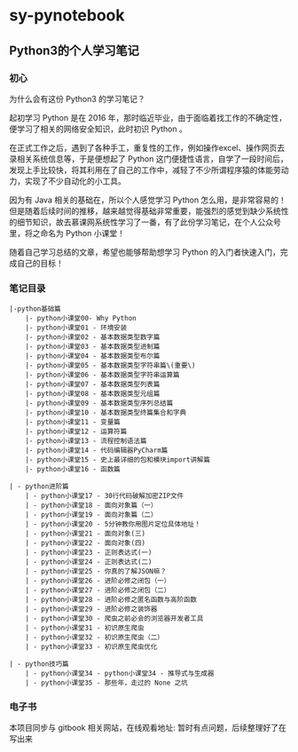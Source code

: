 # sy-pynotebook

## Python3的个人学习笔记

### 初心

为什么会有这份 Python3 的学习笔记？

起初学习 Python 是在 2016 年，那时临近毕业，由于面临着找工作的不确定性，便学习了相关的网络安全知识，此时初识 Python 。

在正式工作之后，遇到了各种手工，重复性的工作，例如操作excel、操作网页去录相关系统信息等，于是便想起了 Python 这门便捷性语言，自学了一段时间后，发现上手比较快，将其利用在了自己的工作中，减轻了不少所谓程序猿的体能劳动力，实现了不少自动化的小工具。

因为有 Java 相关的基础在，所以个人感觉学习 Python 怎么用，是非常容易的！但是随着后续时间的推移，越来越觉得基础非常重要，能强烈的感觉到缺少系统性的细节知识，故去慕课网系统性学习了一番，有了此份学习笔记，在个人公众号里，将之命名为 Python 小课堂！

随着自己学习总结的文章，希望也能够帮助想学习 Python 的入门者快速入门，完成自己的目标！

### 笔记目录

```
|-python基础篇
    |- python小课堂00- Why Python
    |- python小课堂01 - 环境安装
    |- python小课堂02 - 基本数据类型数字篇
    |- python小课堂03 - 基本数据类型进制篇
    |- python小课堂04 - 基本数据类型布尔篇
    |- python小课堂05 - 基本数据类型字符串篇\(重要\)
    |- python小课堂06 - 基本数据类型字符串运算篇
    |- python小课堂07 - 基本数据类型列表篇
    |- python小课堂08 - 基本数据类型元组篇
    |- python小课堂09 - 基本数据类型序列总结篇
    |- python小课堂10 - 基本数据类型终篇集合和字典
    |- python小课堂11 - 变量篇
    |- python小课堂12 - 运算符篇
    |- python小课堂13 - 流程控制语法篇
    |- python小课堂14 - 代码编辑器PyCharm篇
    |- python小课堂15 - 史上最详细的包和模块import讲解篇
    |- python小课堂16 - 函数篇
```


```
| - python进阶篇
    | - python小课堂17 - 30行代码破解加密ZIP文件
    | - python小课堂18 - 面向对象篇（一）
    | - python小课堂19 - 面向对象篇（二）
    | - python小课堂20 - 5分钟教你用图片定位具体地址！
    | - python小课堂21 - 面向对象(三)
    | - python小课堂22 - 面向对象(四)
    | - python小课堂23 - 正则表达式(一)
    | - python小课堂24 - 正则表达式(二)
    | - python小课堂25 - 你真的了解JSON嘛？
    | - python小课堂26 - 进阶必修之闭包（一）
    | - python小课堂27 - 进阶必修之闭包（二）
    | - python小课堂28 - 进阶必修之匿名函数与高阶函数
    | - python小课堂29 - 进阶必修之装饰器
    | - python小课堂30 - 爬虫之前必会的浏览器开发者工具
    | - python小课堂31 - 初识原生爬虫
    | - python小课堂32 - 初识原生爬虫（二）
    | - python小课堂33 - 初识原生爬虫优化
```

```
| - python技巧篇
    | - python小课堂34 - python小课堂34 - 推导式与生成器
    | - python小课堂35 - 那些年，走过的 None 之坑

```
### 电子书
本项目同步与 gitbook 相关网站，在线观看地址: 暂时有点问题，后续整理好了在写出来